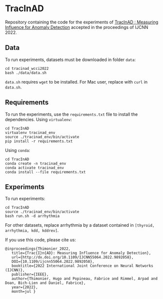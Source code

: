 # TracInAD

Repository containing the code for the experiments of [TracInAD : Measuring Influence for Anomaly Detection](https://arxiv.org/abs/2205.01362) accepted in the proceedings of IJCNN 2022.

## Data

To run experiments, datasets must be downloaded in folder `data`:
```
cd tracinad_wcci2022
bash ./data/data.sh
```
`data.sh` requires `wget` to be installed. For Mac user, replace with `curl` in `data.sh`.

## Requirements 

To run the experiments, use the `requirements.txt` file to install the dependencies. 
Using `virtualenv`:

```
cd TracInAD
virtualenv tracinad_env
source ./tracinad_env/bin/activate
pip install -r requirements.txt
```
Using `conda`:
```
cd TracInAD
conda create -n tracinad_env
conda activate tracinad_env
conda install --file requirements.txt
```

## Experiments

To run experiments:
```
cd TracInAD
source ./tracinad_env/bin/activate
bash run.sh -d arrhythmia
```
For other datasets, replace arrhythmia by a dataset contained in `[thyroid, arrhythmia, kdd, kddrev]`.

If you use this code, please cite us:
```
@inproceedings{Thimonier_2022,
   title={Trac{I}n{AD}: Measuring Influence for Anomaly Detection},
   url={http://dx.doi.org/10.1109/IJCNN55064.2022.9892058},
   DOI={10.1109/ijcnn55064.2022.9892058},
   booktitle={2022 International Joint Conference on Neural Networks (IJCNN)},
   publisher={IEEE},
   author={Thimonier, Hugo and Popineau, Fabrice and Rimmel, Arpad and Doan, Bich-Lien and Daniel, Fabrice},
   year={2022},
   month=jul }
```
